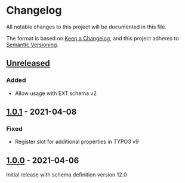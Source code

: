 # Changelog
All notable changes to this project will be documented in this file.

The format is based on [Keep a Changelog](https://keepachangelog.com/en/1.0.0/),
and this project adheres to [Semantic Versioning](https://semver.org/spec/v2.0.0.html).

## [Unreleased]

### Added
- Allow usage with EXT:schema v2

## [1.0.1] - 2021-04-08

### Fixed
- Register slot for additional properties in TYPO3 v9

## [1.0.0] - 2021-04-06

Initial release with schema definition version 12.0


[Unreleased]: https://github.com/brotkrueml/schema-bib/compare/v1.0.1...HEAD
[1.0.1]: https://github.com/brotkrueml/schema-bib/compare/v1.0.0...v1.0.1
[1.0.0]: https://github.com/brotkrueml/schema-bib/releases/tag/v1.0.0
